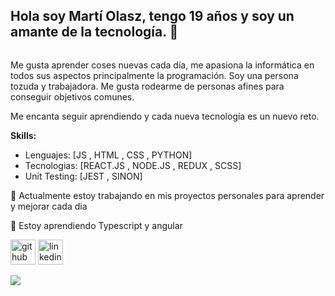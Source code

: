 ## Hola soy Martí Olasz, tengo 19 años y soy un amante de la tecnología. 🤟

![]()

Me gusta aprender coses nuevas cada día, me apasiona la informática en todos sus aspectos principalmente la programación.
Soy una persona tozuda y trabajadora.
Me gusta rodearme de personas afines para conseguir objetivos comunes.

Me encanta seguir aprendiendo y cada nueva tecnología es un nuevo reto.

**Skills:**

- Lenguajes: [JS , HTML , CSS , PYTHON]
- Tecnologias: [REACT.JS , NODE.JS , REDUX , SCSS]
- Unit Testing: [JEST , SINON]

🔭 Actualmente estoy trabajando en mis proyectos personales para aprender y mejorar cada dia

🌱 Estoy aprendiendo Typescript y angular


[<img src='https://cdn.jsdelivr.net/npm/simple-icons@3.0.1/icons/github.svg' alt='github' height='40'>](https://github.com/Molasz) 
[<img src='https://cdn.jsdelivr.net/npm/simple-icons@3.0.1/icons/linkedin.svg' alt='linkedin' height='40'>](https://www.linkedin.com/in/martiolasz/)

<img src='https://www.codewars.com/users/Molasz/badges/micro'>


<!-- ![GitHub stats](https://github-readme-stats.vercel.app/api?username=Molasz&show_icons=true)  
